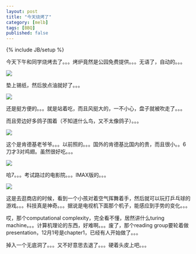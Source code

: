 ```yaml
---
layout: post
title: "今天烧烤了"
category: [melb]
tags: [BBQ]
published: false
---
```

{% include JB/setup %}

今天下午和同学烧烤去了。。。烤炉竟然是公园免费提供。。。无语了，自动的。。。

![](https://lh5.googleusercontent.com/-fTgzNAnhoTU/TPI3cnnIgAI/AAAAAAAAAEg/2Jdy7IhFCl8/s800/28112010212.jpg)

垫上锡纸，然后放点油就好了。。。

![](https://lh5.googleusercontent.com/-NbtZDZEQ89w/TPI3dL96_gI/AAAAAAAAAEk/-lkoy2iAKlM/s800/28112010218.jpg)

还是挺方便的。。。就是站着吃，而且风挺大的，一不小心，盘子就被吹走了。。。

而且旁边好多鸽子围着（不知道什么鸟，又不太像鸽子）。。。

![](https://lh6.googleusercontent.com/-LQ1Wpi7QNwo/TPI3bliZ-nI/AAAAAAAAAEU/FE9KitSPy20/s800/18112010204.jpg)

这个是肯德基老爷爷。。。以前照的。。。国外的肯德基比国内的贵，而且很小。。6刀才3对鸡翅。虽然很好吃。。。

![](https://lh3.googleusercontent.com/-IKYVXN6aoMU/TPI3byMVDzI/AAAAAAAAAEY/VTLd1c3rsDg/s800/22112010205.jpg)

哈7。。。考试路过的电影院。。。IMAX版的。。。

![](https://lh6.googleusercontent.com/-9mARWekGTUw/TPI3cCxHNpI/AAAAAAAAAEc/4QjaNzx2RfA/s800/26112010210.jpg)

这是去逛商店的时候，看到一个小孩对着空气挥舞着手，然后就可以玩打乒乓球的游戏。。。科技真是神奇。。。据说是电视机下面那个机子，能感应到手势的变化。。。

哎，那个computational complexity，完全看不懂，居然讲什么turing machine。。。计算机理论的东西，好难啊。。。废了，那个reading group要轮着做presentation，12月1号是chapter1，已经有人开始做了。。。

掉入一个无底洞了。。。又不好意思去退了。。。硬着头皮上吧。。。